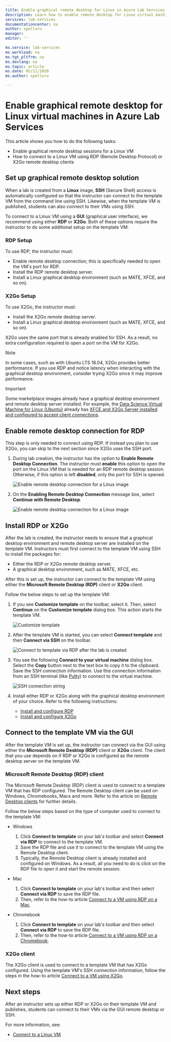 ```yaml
---
title: Enable graphical remote desktop for Linux in Azure Lab Services | Microsoft Docs
description: Learn how to enable remote desktop for Linux virtual machines in a lab in Azure Lab Services.  
services: lab-services
documentationcenter: na
author: spelluru
manager: 
editor: ''

ms.service: lab-services
ms.workload: na
ms.tgt_pltfrm: na
ms.devlang: na
ms.topic: article
ms.date: 05/11/2020
ms.author: spelluru

---
```


# Enable graphical remote desktop for Linux virtual machines in Azure Lab Services
This article shows you how to do the following tasks:

- Enable graphical remote desktop sessions for a Linux VM
- How to connect to a Linux VM using RDP (Remote Desktop Protocol) or X2Go remote desktop clients

## Set up graphical remote desktop solution
When a lab is created from a **Linux** image, **SSH** (Secure Shell) access is automatically configured so that the instructor can connect to the template VM from the command line using SSH.  Likewise, when the template VM is published, students can also connect to their VMs using SSH.

To connect to a Linux VM using a **GUI** (graphical user interface), we recommend using either **RDP** or **X2Go**.  Both of these options require the instructor to do some additional setup on the template VM:

### RDP Setup
To use RDP, the instructor must:
  - Enable remote desktop connection; this is specifically needed to open the VM's port for RDP.
  - Install the RDP remote desktop server.
  - Install a Linux graphical desktop environment (such as MATE, XFCE, and so on).

### X2Go Setup
To use X2Go, the instructor must:
- Install the X2Go remote desktop server.
- Install a Linux graphical desktop environment (such as MATE, XFCE, and so on).

X2Go uses the same port that is already enabled for SSH.  As a result, no extra configuration required to open a port on the VM for X2Go.

> [!NOTE]
> In some cases, such as with Ubuntu LTS 18.04, X2Go provides better performance.  If you use RDP and notice latency when interacting with the graphical desktop environment, consider trying X2Go since it may improve performance.

> [!IMPORTANT]
>  Some marketplace images already have a graphical desktop environment and remote desktop server installed.  For example, the [Data Science Virtual Machine for Linux (Ubuntu)](https://azuremarketplace.microsoft.com/marketplace/apps/microsoft-dsvm.ubuntu-1804) already has [XFCE and X2Go Server installed and configured to accept client connections](https://docs.microsoft.com/azure/machine-learning/data-science-virtual-machine/dsvm-ubuntu-intro#x2go).

## Enable remote desktop connection for RDP

This step is only needed to connect using RDP.  If instead you plan to use X2Go, you can skip to the next section since X2Go uses the SSH port.

1.  During lab creation, the instructor has the option to **Enable Remote Desktop Connection**.  The instructor must **enable** this option to open the port on the Linux VM that is needed for an RDP remote desktop session.  Otherwise, if this option is left **disabled**, only the port for SSH is opened.
  
    ![Enable remote desktop connection for a Linux image](../media/how-to-enable-remote-desktop-linux/enable-rdp-option.png)

2. On the **Enabling Remote Desktop Connection** message box, select **Continue with Remote Desktop**. 

    ![Enable remote desktop connection for a Linux image](../media/how-to-enable-remote-desktop-linux/enabling-remote-desktop-connection-dialog.png)

## Install RDP or X2Go

After the lab is created, the instructor needs to ensure that a graphical desktop environment and remote desktop server are installed on the template VM.  Instructors must first connect to the template VM using SSH to install the packages for:
- Either the RDP or X2Go remote desktop server.
- A graphical desktop environment, such as MATE, XFCE, etc.

After this is set up, the instructor can connect to the template VM using either the **Microsoft Remote Desktop (RDP)** client or **X2Go** client.

Follow the below steps to set up the template VM:

1. If you see **Customize template** on the toolbar, select it. Then, select **Continue** on the **Customize template** dialog box. This action starts the template VM.  

    ![Customize template](../media/how-to-enable-remote-desktop-linux/customize-template.png)
1. After the template VM is started, you can select **Connect template** and then **Connect via SSH** on the toolbar. 

    ![Connect to template via RDP after the lab is created](../media/how-to-enable-remote-desktop-linux/rdp-after-lab-creation.png) 
1. You see the following **Connect to your virtual machine** dialog box. Select the **Copy** button next to the text box to copy it to the clipboard. Save the SSH connection information. Use this connection information from an SSH terminal (like [Putty](https://www.putty.org/)) to connect to the virtual machine.
 
    ![SSH connection string](../media/how-to-enable-remote-desktop-linux/ssh-connection-string.png)

4. Install either RDP or X2Go along with the graphical desktop environment of your choice.  Refer to the following instructions:
    - [Install and configure RDP](https://docs.microsoft.com/azure/virtual-machines/linux/use-remote-desktop)
    - [Install and configure X2Go](https://github.com/Azure/azure-devtestlab/tree/master/samples/ClassroomLabs/Scripts/X2GoRemoteDesktop)

## Connect to the template VM via the GUI

After the template VM is set up, the instructor can connect via the GUI using either the **Microsoft Remote Desktop (RDP)** client or **X2Go** client.  The client that you use depends on if RDP or X2Go is configured as the remote desktop server on the template VM.  

### Microsoft Remote Desktop (RDP) client

The Microsoft Remote Desktop (RDP) client is used to connect to a template VM that has RDP configured.  The Remote Desktop client can be used on Windows, Chromebooks, Macs and more.  Refer to the article on [Remote Desktop clients](https://docs.microsoft.com/windows-server/remote/remote-desktop-services/clients/remote-desktop-clients) for further details.

Follow the below steps based on the type of computer used to connect to the template VM:

- Windows
  1. Click **Connect to template** on your lab's toolbar and select **Connect via RDP** to connect to the template VM. 
  1. Save the RDP file and use it to connect to the template VM using the Remote Desktop client. 
  1. Typically, the Remote Desktop client is already installed and configured on Windows.  As a result, all you need to do is click on the RDP file to open it and start the remote session.

- Mac
  1. Click **Connect to template** on your lab's toolbar and then select **Connect via RDP** to save the RDP file.  
  1. Then, refer to the how-to article [Connect to a VM using RDP on a Mac](connect-virtual-machine-mac-remote-desktop.md).

- Chromebook
  1. Click **Connect to template** on your lab's toolbar and then select **Connect via RDP** to save the RDP file.  
  1. Then, refer to the how-to article [Connect to a VM using RDP on a Chromebook](connect-virtual-machine-chromebook-remote-desktop.md).

### X2Go client

The X2Go client is used to connect to a template VM that has X2Go configured.  Using the template VM's SSH connection information, follow the steps in the how-to article [Connect to a VM using X2Go](how-to-use-remote-desktop-linux-student.md#connect-to-the-student-vm-using-x2go).

## Next steps
After an instructor sets up either RDP or X2Go on their template VM and publishes, students can connect to their VMs via the GUI remote desktop or SSH.

For more information, see:
 - [Connect to a Linux VM](how-to-use-remote-desktop-linux-student.md)
